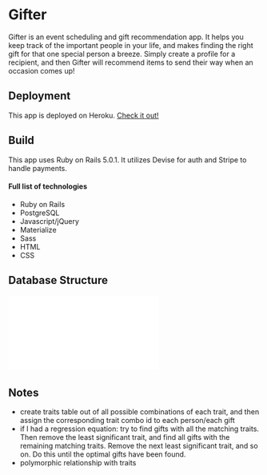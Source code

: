 # Gifter

Gifter is an event scheduling and gift recommendation app. It helps you keep track of the important people in your life, and makes finding the right gift for that one special person a breeze. Simply create a profile for a recipient, and then Gifter will recommend items to send their way when an occasion comes up!

## Deployment
This app is deployed on Heroku. [Check it out!](https://stark-anchorage-54987.herokuapp.com/)

## Build
This app uses Ruby on Rails 5.0.1. It utilizes Devise for auth and Stripe to handle payments.

#### Full list of technologies
* Ruby on Rails
* PostgreSQL
* Javascript/jQuery
* Materialize
* Sass
* HTML
* CSS

## Database Structure
![alt text](erd.pdf)



## Notes
- create traits table out of all possible combinations of each trait, and then assign the corresponding trait combo id to each person/each gift
- if I had a regression equation: try to find gifts with all the matching traits. Then remove the least significant trait, and find all gifts with the remaining matching traits. Remove the next least significant trait, and so on. Do this until the optimal gifts have been found.
- polymorphic relationship with traits
